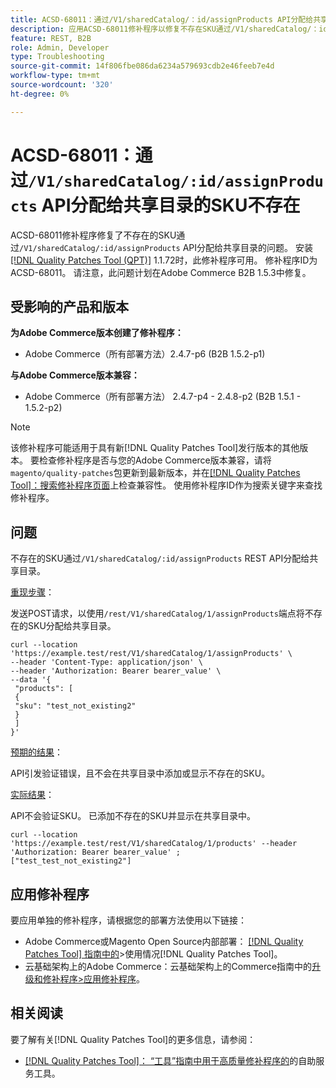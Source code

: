 ```yaml
---
title: ACSD-68011：通过/V1/sharedCatalog/：id/assignProducts API分配给共享目录的SKU不存在
description: 应用ACSD-68011修补程序以修复不存在SKU通过/V1/sharedCatalog/：id/assignProducts API分配给共享目录的Adobe Commerce问题。
feature: REST, B2B
role: Admin, Developer
type: Troubleshooting
source-git-commit: 14f806fbe086da6234a579693cdb2e46feeb7e4d
workflow-type: tm+mt
source-wordcount: '320'
ht-degree: 0%

---
```


# ACSD-68011：通过`/V1/sharedCatalog/:id/assignProducts` API分配给共享目录的SKU不存在

ACSD-68011修补程序修复了不存在的SKU通过`/V1/sharedCatalog/:id/assignProducts` API分配给共享目录的问题。 安装[[!DNL Quality Patches Tool (QPT)]](/help/tools/quality-patches-tool/quality-patches-tool-to-self-serve-quality-patches.md) 1.1.72时，此修补程序可用。 修补程序ID为ACSD-68011。 请注意，此问题计划在Adobe Commerce B2B 1.5.3中修复。

## 受影响的产品和版本

**为Adobe Commerce版本创建了修补程序：**

* Adobe Commerce（所有部署方法）2.4.7-p6 (B2B 1.5.2-p1)

**与Adobe Commerce版本兼容：**

* Adobe Commerce（所有部署方法） 2.4.7-p4 - 2.4.8-p2 (B2B 1.5.1 - 1.5.2-p2)

>[!NOTE]
>
>该修补程序可能适用于具有新[!DNL Quality Patches Tool]发行版本的其他版本。 要检查修补程序是否与您的Adobe Commerce版本兼容，请将`magento/quality-patches`包更新到最新版本，并在[[!DNL Quality Patches Tool]：搜索修补程序页面](https://experienceleague.adobe.com/tools/commerce-quality-patches/index.html?lang=zh-Hans)上检查兼容性。 使用修补程序ID作为搜索关键字来查找修补程序。

## 问题

不存在的SKU通过`/V1/sharedCatalog/:id/assignProducts` REST API分配给共享目录。

<u>重现步骤</u>：

发送POST请求，以使用`/rest/V1/sharedCatalog/1/assignProducts`端点将不存在的SKU分配给共享目录。

```
curl --location 'https://example.test/rest/V1/sharedCatalog/1/assignProducts' \
--header 'Content-Type: application/json' \
--header 'Authorization: Bearer bearer_value' \
--data '{
 "products": [
 { 
 "sku": "test_not_existing2"
 }
 ]
}'
```

<u>预期的结果</u>：

API引发验证错误，且不会在共享目录中添加或显示不存在的SKU。

<u>实际结果</u>：

API不会验证SKU。 已添加不存在的SKU并显示在共享目录中。

```
curl --location 'https://example.test/rest/V1/sharedCatalog/1/products' --header 'Authorization: Bearer bearer_value' ;
["test_test_not_existing2"]
```


## 应用修补程序

要应用单独的修补程序，请根据您的部署方法使用以下链接：

* Adobe Commerce或Magento Open Source内部部署： [[!DNL Quality Patches Tool] 指南中的](/help/tools/quality-patches-tool/usage.md)>使用情况[!DNL Quality Patches Tool]。
* 云基础架构上的Adobe Commerce：云基础架构上的Commerce指南中的[升级和修补程序>应用修补程序](https://experienceleague.adobe.com/docs/commerce-cloud-service/user-guide/develop/upgrade/apply-patches.html?lang=zh-Hans)。

## 相关阅读

要了解有关[!DNL Quality Patches Tool]的更多信息，请参阅：

* [[!DNL Quality Patches Tool]： “工具”指南中用于高质量修补程序的](/help/tools/quality-patches-tool/quality-patches-tool-to-self-serve-quality-patches.md)的自助服务工具。
